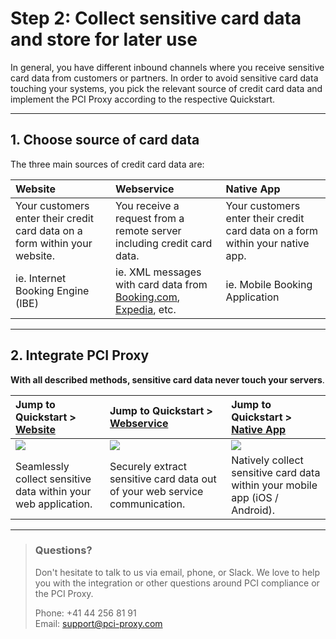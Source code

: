 # Step 2: Collect sensitive card data and store for later use

In general, you have different inbound channels where you receive sensitive card data from customers or partners. In order to avoid sensitive card data touching your systems, you pick the relevant source of credit card data and implement the PCI Proxy according to the respective Quickstart.

---

## 1. Choose source of card data

The three main sources of credit card data are:

| Website | Webservice | Native App |
| :--- | :--- | :--- |
| Your customers enter their credit card data on a form within your website. | You receive a request from a remote server including credit card data. | Your customers enter their credit card data on a form within your native app. |
| ie. Internet Booking Engine \(IBE\) | ie. XML messages with card data from [Booking.com](https://www.booking.com), [Expedia](https://www.expedia.com/), etc. | ie. Mobile Booking Application |

---

## 2. Integrate PCI Proxy

**With all described methods, sensitive card data never touch your servers**.

| Jump to Quickstart &gt; [**Website**](https://docs.pci-proxy.com/inline-payment-frames.html) | Jump to Quickstart &gt; [**Webservice**](/webservice.md) | Jump to Quickstart &gt; [**Native App**](/xml_alias_gateway.md) |
| :--- | :--- | :--- |
| ![](/assets/Website.png) | ![](/assets/Webservice.png) | ![](/assets/App.png) |
| Seamlessly collect sensitive data within your web application. | Securely extract sensitive card data out of your web service communication. | Natively collect sensitive card data within your mobile app \(iOS / Android\). |

---

> ### Questions?
>
> Don't hesitate to talk to us via email, phone, or Slack. We love to help you with the integration or other questions around PCI compliance or the PCI Proxy.
>
> Phone: +41 44 256 81 91  
> Email: [support@pci-proxy.com](/mailto:support@pci-proxy.com)



